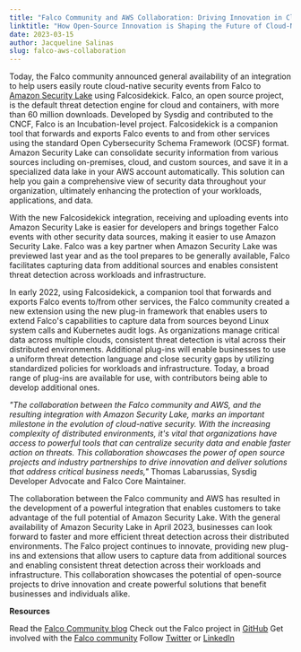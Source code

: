 ```yaml
---
title: "Falco Community and AWS Collaboration: Driving Innovation in Cloud-Native Security"
linktitle: "How Open-Source Innovation is Shaping the Future of Cloud-Native Security"
date: 2023-03-15
author: Jacqueline Salinas
slug: falco-aws-collaboration
---
```


Today, the Falco community announced general availability of an integration to help users easily route cloud-native security events from Falco to [Amazon Security Lake](https://aws.amazon.com/security-lake/) using Falcosidekick. Falco, an open source project, is the default threat detection engine for cloud and containers, with more than 60 million downloads. Developed by Sysdig and contributed to the CNCF, Falco is an Incubation-level project. Falcosidekick is a companion tool that forwards and exports Falco events to and from other services using the standard Open Cybersecurity Schema Framework (OCSF) format. Amazon Security Lake can consolidate security information from various sources including on-premises, cloud, and custom sources, and save it in a specialized data lake in your AWS account automatically. This solution can help you gain a comprehensive view of security data throughout your organization, ultimately enhancing the protection of your workloads, applications, and data.

With the new Falcosidekick integration, receiving and uploading events into Amazon Security Lake is easier for developers and brings together Falco events with other security data sources, making it easier to use Amazon Security Lake. Falco was a key partner when Amazon Security Lake was previewed last year and as the tool prepares to be generally available, Falco facilitates capturing data from additional sources and enables consistent threat detection across workloads and infrastructure. 

In early 2022, using Falcosidekick, a companion tool that forwards and exports Falco events to/from other services, the Falco community created a new extension using the new plug-in framework that enables users to extend Falco's capabilities to capture data from sources beyond Linux system calls and Kubernetes audit logs. As organizations manage critical data across multiple clouds, consistent threat detection is vital across their distributed environments. Additional plug-ins will enable businesses to use a uniform threat detection language and close security gaps by utilizing standardized policies for workloads and infrastructure. Today, a broad range of plug-ins are available for use, with contributors being able to develop additional ones.

*"The collaboration between the Falco community and AWS, and the resulting integration with Amazon Security Lake, marks an important milestone in the evolution of cloud-native security. With the increasing complexity of distributed environments, it's vital that organizations have access to powerful tools that can centralize security data and enable faster action on threats. This collaboration showcases the power of open source projects and industry partnerships to drive innovation and deliver solutions that address critical business needs,"* Thomas Labarussias, Sysdig Developer Advocate and Falco Core Maintainer.

The collaboration between the Falco community and AWS has resulted in the development of a powerful integration that enables customers to take advantage of the full potential of Amazon Security Lake. With the general availability of Amazon Security Lake in April 2023, businesses can look forward to faster and more efficient threat detection across their distributed environments. The Falco project continues to innovate, providing new plug-ins and extensions that allow users to capture data from additional sources and enabling consistent threat detection across their workloads and infrastructure. This collaboration showcases the potential of open-source projects to drive innovation and create powerful solutions that benefit businesses and individuals alike.

**Resources**

Read the [Falco Community blog](https://falco.org/blog/) 
Check out the Falco project in [GitHub](https://github.com/falcosecurity/falco)
Get involved with the [Falco community](https://falco.org/community/)
Follow [Twitter](https://twitter.com/falco_org) or [LinkedIn](https://www.linkedin.com/company/falco-security-oss)
